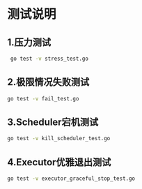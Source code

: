 # 测试说明

## 1.压力测试

```sh
 go test -v stress_test.go
```

## 2.极限情况失败测试

```sh
go test -v fail_test.go
```

## 3.Scheduler宕机测试

```sh
go test -v kill_scheduler_test.go
```

## 4.Executor优雅退出测试

```sh
go test -v executor_graceful_stop_test.go
```

